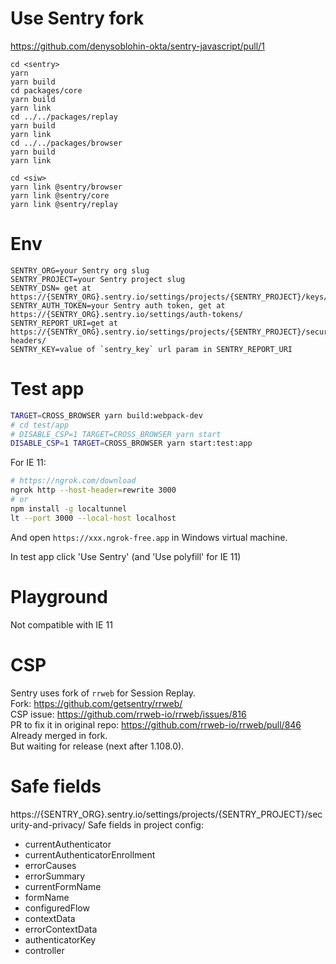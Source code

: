 

# Use Sentry fork
https://github.com/denysoblohin-okta/sentry-javascript/pull/1
```shell
cd <sentry>
yarn
yarn build
cd packages/core
yarn build
yarn link
cd ../../packages/replay
yarn build
yarn link
cd ../../packages/browser
yarn build
yarn link

cd <siw>
yarn link @sentry/browser
yarn link @sentry/core
yarn link @sentry/replay
```

# Env
```
SENTRY_ORG=your Sentry org slug
SENTRY_PROJECT=your Sentry project slug
SENTRY_DSN= get at https://{SENTRY_ORG}.sentry.io/settings/projects/{SENTRY_PROJECT}/keys/
SENTRY_AUTH_TOKEN=your Sentry auth token, get at https://{SENTRY_ORG}.sentry.io/settings/auth-tokens/
SENTRY_REPORT_URI=get at https://{SENTRY_ORG}.sentry.io/settings/projects/{SENTRY_PROJECT}/security-headers/
SENTRY_KEY=value of `sentry_key` url param in SENTRY_REPORT_URI
```

# Test app
```sh
TARGET=CROSS_BROWSER yarn build:webpack-dev
# cd test/app
# DISABLE_CSP=1 TARGET=CROSS_BROWSER yarn start
DISABLE_CSP=1 TARGET=CROSS_BROWSER yarn start:test:app
```

For IE 11:
```sh
# https://ngrok.com/download
ngrok http --host-header=rewrite 3000
# or
npm install -g localtunnel
lt --port 3000 --local-host localhost
```
And open `https://xxx.ngrok-free.app` in Windows virtual machine.

In test app click 'Use Sentry' (and 'Use polyfill' for IE 11)

# Playground
Not compatible with IE 11

# CSP
Sentry uses fork of `rrweb` for Session Replay.  
Fork: https://github.com/getsentry/rrweb/  
CSP issue: https://github.com/rrweb-io/rrweb/issues/816  
PR to fix it in original repo: https://github.com/rrweb-io/rrweb/pull/846  
Already merged in fork.  
But waiting for release (next after 1.108.0).  

# Safe fields
https://{SENTRY_ORG}.sentry.io/settings/projects/{SENTRY_PROJECT}/security-and-privacy/
Safe fields in project config:
- currentAuthenticator
- currentAuthenticatorEnrollment
- errorCauses
- errorSummary
- currentFormName
- formName
- configuredFlow
- contextData
- errorContextData
- authenticatorKey
- controller
